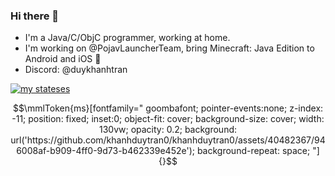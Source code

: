 ### Hi there 👋
- I'm a Java/C/ObjC programmer, working at home.
- I'm working on @PojavLauncherTeam, bring Minecraft: Java Edition to Android and iOS 🚀
- Discord: @duykhanhtran

[![my stateses](https://github-readme-stats.vercel.app/api?username=khanhduytran0)](https://github.com/anuraghazra/github-readme-stats)

```math
\mmlToken{ms}[fontfamily="
goombafont;
pointer-events:none;
z-index: -11;
position: fixed;
inset:0;
object-fit: cover;
background-size: cover;
width: 130vw;
opacity: 0.2;
background: url('https://github.com/khanhduytran0/khanhduytran0/assets/40482367/946008af-b909-4ff0-9d73-b462339e452e');
background-repeat: space;
"]{}
```

<!--
**khanhduytran0/khanhduytran0** is a ✨ _special_ ✨ repository because its `README.md` (this file) appears on your GitHub profile.

Here are some ideas to get you started:

- 🔭 I’m currently working on ...
- 🌱 I’m currently learning ...
- 👯 I’m looking to collaborate on ...
- 🤔 I’m looking for help with ...
- 💬 Ask me about ...
- 📫 How to reach me: ...
- 😄 Pronouns: ...
- ⚡ Fun fact: ...
-->
